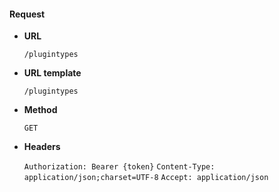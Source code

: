 #### Request

* **URL**

  `/plugintypes`

* **URL template**

  `/plugintypes`

* **Method**

  `GET`

* **Headers**

  `Authorization: Bearer {token}`
  `Content-Type: application/json;charset=UTF-8`
  `Accept: application/json`
